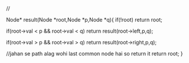 //

Node* result(Node *root,Node *p,Node *q){
   if(!root)
   return root;

   if(root->val < p && root->val < q)
   return result(root->left,p,q);

   if(root->val > p && root->val > q)
   return result(root->right,p,q);

   //jahan se path alag wohi last common node hai so return it
   return root;
}
